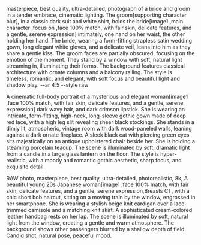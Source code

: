 masterpiece, best quality, ultra-detailed,  photograph of a bride and groom in a tender embrace, cinematic lighting. The groom[supporting character blur], in a classic dark suit and white shirt, holds the bride[image1 ,main character ,focus on ,face 100% match, with fair skin, delicate features, and a gentle, serene expression] intimately, one hand on her waist, the other holding her hand. The bride, wearing a form-fitting strapless satin wedding gown, long elegant white gloves, and a delicate veil, leans into him as they share a gentle kiss. The groom faces are partially obscured, focusing on the emotion of the moment. They stand by a window with soft, natural light streaming in, illuminating their forms. The background features classical architecture with ornate columns and a balcony railing. The style is timeless, romantic, and elegant, with soft focus and beautiful light and shadow play. --ar 4:5 --style raw


A cinematic full-body portrait of a mysterious and elegant woman[image1 ,face 100% match, with fair skin, delicate features, and a gentle, serene expression] 
dark wavy hair, and dark crimson lipstick. She is wearing an intricate, form-fitting, high-neck, long-sleeve gothic gown made of deep red lace, 
with a high leg slit revealing sheer black stockings. She stands in a dimly lit, atmospheric, vintage room with dark wood-paneled walls, 
leaning against a dark ornate fireplace. A sleek black cat with piercing green eyes sits majestically on an antique upholstered chair beside her. 
She is holding a steaming porcelain teacup. The scene is illuminated by soft, dramatic light from a candle in a large glass lantern on the floor.
The style is hyper-realistic, with a moody and romantic gothic aesthetic, sharp focus, and exquisite detail.



RAW photo, masterpiece, best quality, ultra-detailed, photorealistic, 8k, A beautiful young 20s Japanese woman[image1 ,face 100% match, 
with fair skin, delicate features, and a gentle, serene expression,Breasts C] , with a chic short bob haircut, sitting on a moving train by the window, 
engrossed in her smartphone. She is wearing a stylish beige knit cardigan over a lace-trimmed camisole and a matching knit skirt. A sophisticated cream-colored leather handbag rests on her lap. The scene is illuminated by soft, natural light from the window, creating a gentle and warm atmosphere. 
The background shows other passengers blurred by a shallow depth of field. Candid shot, natural pose, peaceful mood.
